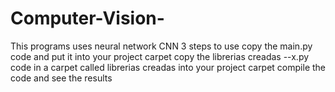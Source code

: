 # Computer-Vision-
This programs uses neural network CNN
3 steps to use 
copy the main.py code and put it into your project carpet
copy the librerias creadas --x.py code in a carpet called librerias creadas
	into your project carpet
compile the code and see the results